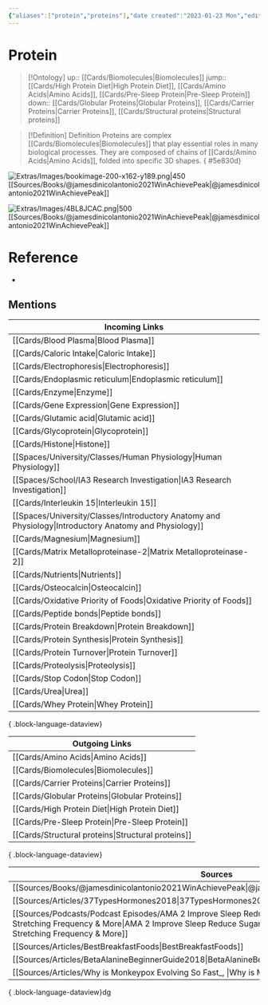 ```yaml
---
{"aliases":["protein","proteins"],"date created":"2023-01-23 Mon","edited":"2023-04-06 Thu","dg-publish":true,"permalink":"/cards/protein/","dgPassFrontmatter":true}
---
```


# Protein

> [!Ontology]
> up:: [[Cards/Biomolecules\|Biomolecules]]
> jump:: [[Cards/High Protein Diet\|High Protein Diet]], [[Cards/Amino Acids\|Amino Acids]], [[Cards/Pre-Sleep Protein\|Pre-Sleep Protein]]
> down:: [[Cards/Globular Proteins\|Globular Proteins]], [[Cards/Carrier Proteins\|Carrier Proteins]], [[Cards/Structural proteins\|Structural proteins]]

> [!Definition] Definition
> Proteins are complex [[Cards/Biomolecules\|Biomolecules]] that play essential roles in many biological processes. They are composed of chains of [[Cards/Amino Acids\|Amino Acids]], folded into specific 3D shapes.
{ #5e830d}


![Extras/Images/bookimage-200-x162-y189.png|450](/img/user/Extras/Images/bookimage-200-x162-y189.png)
[[Sources/Books/@jamesdinicolantonio2021WinAchievePeak\|@jamesdinicolantonio2021WinAchievePeak]]

![Extras/Images/4BL8JCAC.png|500](/img/user/Extras/Images/4BL8JCAC.png)
[[Sources/Books/@jamesdinicolantonio2021WinAchievePeak\|@jamesdinicolantonio2021WinAchievePeak]]

# Reference

- 

## Mentions

| Incoming Links                                                                                            |
| --------------------------------------------------------------------------------------------------------- |
| [[Cards/Blood Plasma\|Blood Plasma]]                                                                   |
| [[Cards/Caloric Intake\|Caloric Intake]]                                                               |
| [[Cards/Electrophoresis\|Electrophoresis]]                                                             |
| [[Cards/Endoplasmic reticulum\|Endoplasmic reticulum]]                                                 |
| [[Cards/Enzyme\|Enzyme]]                                                                               |
| [[Cards/Gene Expression\|Gene Expression]]                                                             |
| [[Cards/Glutamic acid\|Glutamic acid]]                                                                 |
| [[Cards/Glycoprotein\|Glycoprotein]]                                                                   |
| [[Cards/Histone\|Histone]]                                                                             |
| [[Spaces/University/Classes/Human Physiology\|Human Physiology]]                                       |
| [[Spaces/School/IA3 Research Investigation\|IA3 Research Investigation]]                               |
| [[Cards/Interleukin 15\|Interleukin 15]]                                                               |
| [[Spaces/University/Classes/Introductory Anatomy and Physiology\|Introductory Anatomy and Physiology]] |
| [[Cards/Magnesium\|Magnesium]]                                                                         |
| [[Cards/Matrix Metalloproteinase-2\|Matrix Metalloproteinase-2]]                                       |
| [[Cards/Nutrients\|Nutrients]]                                                                         |
| [[Cards/Osteocalcin\|Osteocalcin]]                                                                     |
| [[Cards/Oxidative Priority of Foods\|Oxidative Priority of Foods]]                                     |
| [[Cards/Peptide bonds\|Peptide bonds]]                                                                 |
| [[Cards/Protein Breakdown\|Protein Breakdown]]                                                         |
| [[Cards/Protein Synthesis\|Protein Synthesis]]                                                         |
| [[Cards/Protein Turnover\|Protein Turnover]]                                                           |
| [[Cards/Proteolysis\|Proteolysis]]                                                                     |
| [[Cards/Stop Codon\|Stop Codon]]                                                                       |
| [[Cards/Urea\|Urea]]                                                                                   |
| [[Cards/Whey Protein\|Whey Protein]]                                                                   |

{ .block-language-dataview}

| Outgoing Links                                        |
| ----------------------------------------------------- |
| [[Cards/Amino Acids\|Amino Acids]]                 |
| [[Cards/Biomolecules\|Biomolecules]]               |
| [[Cards/Carrier Proteins\|Carrier Proteins]]       |
| [[Cards/Globular Proteins\|Globular Proteins]]     |
| [[Cards/High Protein Diet\|High Protein Diet]]     |
| [[Cards/Pre-Sleep Protein\|Pre-Sleep Protein]]     |
| [[Cards/Structural proteins\|Structural proteins]] |

{ .block-language-dataview}

| Sources                                                                                                                                                                                                                                       |
| --------------------------------------------------------------------------------------------------------------------------------------------------------------------------------------------------------------------------------------------- |
| [[Sources/Books/@jamesdinicolantonio2021WinAchievePeak\|@jamesdinicolantonio2021WinAchievePeak]]                                                                                                                                           |
| [[Sources/Articles/37TypesHormones2018\|37TypesHormones2018]]                                                                                                                                                                              |
| [[Sources/Podcasts/Podcast Episodes/AMA  2  Improve Sleep  Reduce Sugar Cravings  Optimal Protein Intake  Stretching Frequency & More\|AMA  2  Improve Sleep  Reduce Sugar Cravings  Optimal Protein Intake  Stretching Frequency & More]] |
| [[Sources/Articles/BestBreakfastFoods\|BestBreakfastFoods]]                                                                                                                                                                                |
| [[Sources/Articles/BetaAlanineBeginnerGuide2018\|BetaAlanineBeginnerGuide2018]]                                                                                                                                                            |
| [[Sources/Articles/Why is Monkeypox Evolving So Fast_, \|Why is Monkeypox Evolving So Fast_, ]]                                                                                                                                            |

{ .block-language-dataview}dg
